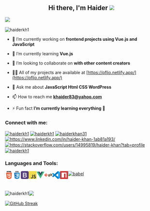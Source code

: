 <h2 align="center">Hi there, I'm Haider <img src="https://raw.githubusercontent.com/MartinHeinz/MartinHeinz/master/wave.gif" width="30px"></h2>

![](https://readme-typing-svg.herokuapp.com?font=Sriracha&color=D2D86E&lines=I'm+a+Front+-end+Developer)

<p align="left"> <img src="https://komarev.com/ghpvc/?username=haiderkh1&label=Profile%20views&color=0e75b6&style=flat" alt="haiderkh1" /> </p>

- 🔭 I’m currently working on **frontend projects using Vue.js and JavaScript**

- 🌱 I’m currently learning **Vue.js**

- 👯 I’m looking to collaborate on **with other content creators**

- 👨‍💻 All of my projects are available at [https://pflio.netlify.app/](https://pflio.netlify.app/)

- 💬 Ask me about **JavaScript Html CSS WordPress**

- 📫 How to reach me **khaider83@yahoo.com**

- ⚡ Fun fact **I’m currently learning everything 🤣**

<h3 align="left">Connect with me:</h3>
<p align="left">
<a href="https://codepen.io/haiderkh1" target="blank"><img align="center" src="https://raw.githubusercontent.com/rahuldkjain/github-profile-readme-generator/master/src/images/icons/Social/codepen.svg" alt="haiderkh1" height="30" width="40" /></a>
<a href="https://dev.to/haiderkh1" target="blank"><img align="center" src="https://cdn.jsdelivr.net/npm/simple-icons@3.0.1/icons/dev-dot-to.svg" alt="haiderkh1" height="30" width="40" /></a>
<a href="https://twitter.com/haiderkhan31" target="blank"><img align="center" src="https://raw.githubusercontent.com/rahuldkjain/github-profile-readme-generator/master/src/images/icons/Social/twitter.svg" alt="haiderkhan31" height="30" width="40" /></a>
<a href="https://linkedin.com/in/haider-khan-1ab81a193/" target="blank"><img align="center" src="https://raw.githubusercontent.com/rahuldkjain/github-profile-readme-generator/master/src/images/icons/Social/linked-in-alt.svg" alt="https://www.linkedin.com/in/haider-khan-1ab81a193/" height="30" width="40" /></a>
<a href="https://stackoverflow.com/users/https://stackoverflow.com/users/14995819/haider-khan?tab=profile" target="blank"><img align="center" src="https://raw.githubusercontent.com/rahuldkjain/github-profile-readme-generator/master/src/images/icons/Social/stack-overflow.svg" alt="https://stackoverflow.com/users/14995819/haider-khan?tab=profile" height="30" width="40" /></a>
<a href="https://instagram.com/haiderkh1" target="blank"><img align="center" src="https://raw.githubusercontent.com/rahuldkjain/github-profile-readme-generator/master/src/images/icons/Social/instagram.svg" alt="haiderkh1" height="30" width="40" /></a>
</p>

<h3 align="left">Languages and Tools:</h3>
<p align="left"> <a href="https://babeljs.io/" target="_blank"> <img src="https://www.vectorlogo.zone/logos/babeljs/babeljs-icon.svg" alt="babel" width="40" height="40"/> </a> <img align="left" alt="HTML5" width="26px" src="https://raw.githubusercontent.com/github/explore/80688e429a7d4ef2fca1e82350fe8e3517d3494d/topics/html/html.png" />
<img align="left" alt="CSS3" width="26px" src="https://raw.githubusercontent.com/github/explore/80688e429a7d4ef2fca1e82350fe8e3517d3494d/topics/css/css.png" />
<img align="left" alt="Bootstrap" width="26px" src="https://raw.githubusercontent.com/github/explore/80688e429a7d4ef2fca1e82350fe8e3517d3494d/topics/bootstrap/bootstrap.png" />
<img align="left" alt="JavaScript" width="26px" src="https://raw.githubusercontent.com/github/explore/80688e429a7d4ef2fca1e82350fe8e3517d3494d/topics/javascript/javascript.png" />
<img align="left" alt="Vue" width="26px" src="https://raw.githubusercontent.com/github/explore/80688e429a7d4ef2fca1e82350fe8e3517d3494d/topics/vue/vue.png" />
<img align="left" alt="Git" width="26px" src="https://raw.githubusercontent.com/github/explore/80688e429a7d4ef2fca1e82350fe8e3517d3494d/topics/git/git.png" />
<img align="left" alt="Visual Studio Code" width="26px" src="https://raw.githubusercontent.com/github/explore/80688e429a7d4ef2fca1e82350fe8e3517d3494d/topics/visual-studio-code/visual-studio-code.png" />
<img align="left" alt="NPM" width="26px" src="https://raw.githubusercontent.com/github/explore/80688e429a7d4ef2fca1e82350fe8e3517d3494d/topics/npm/npm.png" />

<br>
<br>
<br>

<p><img align="left" src="https://github-readme-stats.vercel.app/api/top-langs?username=haiderkh1&&show_icons=true&title_color=ffffff&icon_color=bb2acf&text_color=daf7dc&bg_color=151515" alt="haiderkh1" /></p>


<img src = "https://github-readme-stats.vercel.app/api?username=haiderkh1&&show_icons=true&title_color=ffffff&icon_color=bb2acf&text_color=daf7dc&bg_color=151515">

<br/>

[![GitHub Streak](http://github-readme-streak-stats.herokuapp.com?user=haiderkh1&theme=vision-friendly-dark)](https://git.io/streak-stats)

